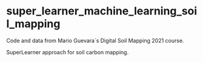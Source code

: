 # super_learner_machine_learning_soil_mapping

Code and data from Mario Guevara´s Digital Soil Mapping 2021 course. 

SuperLearner approach for soil carbon mapping.
